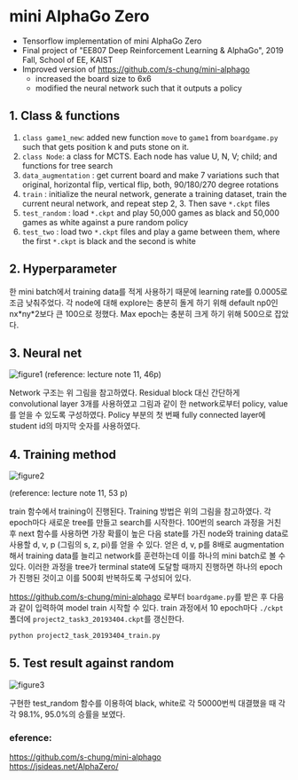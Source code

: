# mini AlphaGo Zero
* Tensorflow implementation of mini AlphaGo Zero
* Final project of "EE807 Deep Reinforcement Learning & AlphaGo", 2019 Fall, School of EE, KAIST
* Improved version of https://github.com/s-chung/mini-alphago
  - increased the board size to 6x6
  - modified the neural network such that it outputs a policy


## 1. Class & functions
1) `class game1_new`: added new function `move` to `game1` from `boardgame.py` such that gets position k and puts stone on it.
2) `class Node`: a class for MCTS. Each node has value U, N, V; child; and functions for tree search
3) `data_augmentation` : get current board and make 7 variations such that original, horizontal flip, vertical flip, both, 90/180/270 degree rotations
4) `train` : initialize the neural network, generate a training dataset, train the current neural network, and repeat step 2, 3. Then save `*.ckpt` files
5) `test_random` : load `*.ckpt` and play 50,000 games as black and 50,000 games as white against a pure random policy
6) `test_two` : load two `*.ckpt` files and play a game between them, where the first `*.ckpt` is black and the second is white
  
  
## 2. Hyperparameter
한 mini batch에서 training data를 적게 사용하기 때문에 learning rate를 0.0005로 조금 낮춰주었다. 각 node에 대해 explore는 충분히 돌게 하기 위해 default np0인 nx\*ny\*2보다 큰 100으로 정했다. Max epoch는 충분히 크게 하기 위해 500으로 잡았다.


## 3. Neural net
![figure1](https://user-images.githubusercontent.com/52485688/87569492-2b632000-c702-11ea-9a0e-5cd96d92416e.png)
(reference: lecture note 11, 46p)

Network 구조는 위 그림을 참고하였다.  Residual block 대신 간단하게 convolutional layer 3개를 사용하였고 그림과 같이 한 network로부터 policy, value를 얻을 수 있도록 구성하였다. Policy 부분의 첫 번째 fully connected layer에 student id의 마지막 숫자를 사용하였다.

## 4. Training method
![figure2](https://user-images.githubusercontent.com/52485688/87569498-2d2ce380-c702-11ea-84d3-2172d8c7b6d3.PNG)

(reference: lecture note 11, 53 p)

train 함수에서 training이 진행된다. Training 방법은 위의 그림을 참고하였다.  각 epoch마다 새로운 tree를 만들고 search를 시작한다. 100번의 search 과정을 거친 후 next 함수를 사용하면 가장 확률이 높은 다음 state를 가진 node와 training data로 사용할 d, v, p (그림의 s, z, pi)를 얻을 수 있다. 얻은 d, v, p를 8배로 augmentation 해서 training data를 늘리고 network를 훈련하는데 이를 하나의 mini batch로 볼 수 있다. 이러한 과정을 tree가 terminal state에 도달할 때까지 진행하면 하나의 epoch가 진행된 것이고 이를 500회 반복하도록 구성되어 있다.

https://github.com/s-chung/mini-alphago 로부터 `boardgame.py`를 받은 후 다음과 같이 입력하여 model train 시작할 수 있다. train 과정에서 10 epoch마다 `./ckpt` 폴더에 `project2_task3_20193404.ckpt`를 갱신한다.
```bash
python project2_task_20193404_train.py
```

## 5. Test result against random
![figure3](https://user-images.githubusercontent.com/52485688/88543190-8ece4580-d052-11ea-9d45-b90be7929e81.png)

구현한 test_random 함수를 이용하여 black, white로 각 50000번씩 대결했을 때 각각 98.1%, 95.0%의 승률을 보였다.



### eference:
https://github.com/s-chung/mini-alphago  
https://jsideas.net/AlphaZero/
